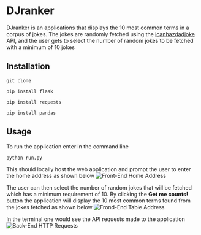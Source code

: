 # DJranker

DJranker is an applications that displays the 10 most common terms in a corpus of jokes. The jokes are randomly fetched using the [icanhazdadjoke](https://icanhazdadjoke.com/api) API, and the user gets to select the number of random jokes to be fetched with a minimum of 10 jokes

## Installation

```git clone```

```pip install flask```

```pip install requests```

```pip install pandas```





## Usage

To run the application enter in the command line

```python run.py```

This should locally host the web application and prompt the user to enter the home address as shown below
![Front-End Home Address](Images/fend1.PNG)



The user can then select the number of random jokes that will be fetched which has a minimum requirement of 10. By clicking the **Get me counts!** button the application will display the 10 most common terms found from the jokes fetched as shown below
![Frond-End Table Address](Images/fend2.PNG)



In the terminal one would see the API requests made to the application
![Back-End HTTP Requests](Images/bend.PNG)
